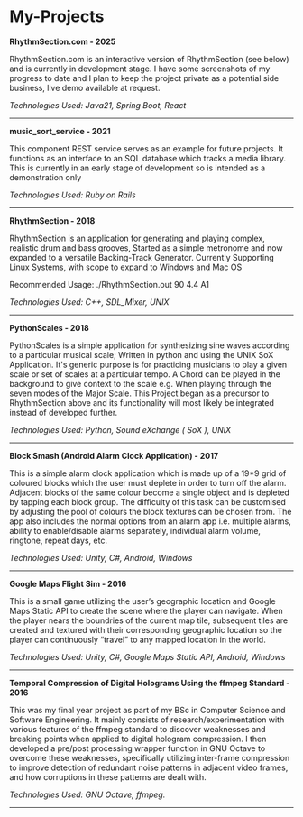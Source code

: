 # My-Projects

**RhythmSection.com - 2025**

RhythmSection.com is an interactive version of RhythmSection (see below) and is currently in development stage. I have some screenshots of my progress to date and I plan to keep the project private as a potential side business, live demo available at request.

*Technologies Used: Java21, Spring Boot, React*

---

**music_sort_service - 2021**

This component REST service serves as an example for future projects. It functions as an interface to an SQL database which tracks a media library. This is currently in an early stage of development so is intended as a demonstration only

*Technologies Used: Ruby on Rails*

---

**RhythmSection - 2018**

RhythmSection is an application for generating and playing complex, realistic drum and bass grooves, Started as a simple metronome and now expanded to a versatile Backing-Track Generator. Currently Supporting Linux Systems, with scope to expand to Windows and Mac OS

Recommended Usage: ./RhythmSection.out 90 4.4 A1

*Technologies Used: C++, SDL_Mixer, UNIX*

---

**PythonScales - 2018**

PythonScales is a simple application for synthesizing sine waves according to a particular musical scale; Written in python and using the UNIX SoX Application.
It's generic purpose is for practicing musicians to play a given scale or set of scales at a particular tempo. A Chord can be played in the background to give context to the scale e.g. When playing through the seven modes of the Major Scale.
This Project began as a precursor to RhythmSection above and its functionality will most likely be integrated instead of developed further.

*Technologies Used: Python, Sound eXchange ( SoX ), UNIX*

---

**Block Smash (Android Alarm Clock Application) - 2017**

This is a simple alarm clock application which is made up of a 19*9 grid of coloured blocks which the user must deplete in order to turn off the alarm. Adjacent blocks of the same colour become a single object and is depleted by tapping each block group. The difficulty of this task can be customised by adjusting the pool of colours the block textures can be chosen from. The app also includes the normal options from an alarm app i.e. multiple alarms, ability to enable/disable alarms separately, individual alarm volume, ringtone, repeat days, etc.

*Technologies Used: Unity, C#, Android, Windows*

---

**Google Maps Flight Sim - 2016**

This is a small game utilizing the user’s geographic location and Google Maps Static API to create the scene where the player can navigate. When the player nears the boundries of the current map tile, subsequent tiles are created and textured with their corresponding geographic location so the player can continuously “travel” to any mapped location in the world.

*Technologies Used: Unity, C#, Google Maps Static API, Android, Windows*

---

**Temporal Compression of Digital Holograms Using the ffmpeg Standard - 2016**

This was my final year project as part of my BSc in Computer Science and Software Engineering. It mainly consists of research/experimentation with various features of the ffmpeg standard to discover weaknesses and breaking points when applied to digital hologram compression. I then developed a pre/post processing wrapper function in GNU Octave to overcome these weaknesses, specifically utilizing inter-frame compression to improve detection of redundant noise patterns in adjacent video frames, and how corruptions in these patterns are dealt with.
 
*Technologies Used: GNU Octave, ffmpeg.*

---
